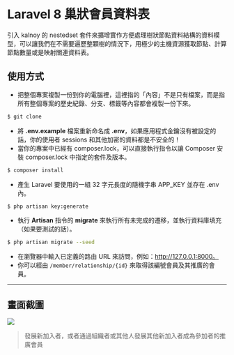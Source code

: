 # Laravel 8 巢狀會員資料表

引入 kalnoy 的 nestedset 套件來擴增實作方便處理樹狀節點資料結構的資料模型，可以讓我們在不需要遍歷整顆樹的情況下，用極少的主機資源獲取節點、計算節點數量或是映射關連資料表。

## 使用方式
- 把整個專案複製一份到你的電腦裡，這裡指的「內容」不是只有檔案，而是指所有整個專案的歷史紀錄、分支、標籤等內容都會複製一份下來。
```sh
$ git clone
```
- 將 __.env.example__ 檔案重新命名成 __.env__，如果應用程式金鑰沒有被設定的話，你的使用者 sessions 和其他加密的資料都是不安全的！
- 當你的專案中已經有 composer.lock，可以直接執行指令以讓 Composer 安裝 composer.lock 中指定的套件及版本。
```sh
$ composer install
```
- 產⽣ Laravel 要使用的一組 32 字元長度的隨機字串 APP_KEY 並存在 .env 內。
```sh
$ php artisan key:generate
```
- 執行 __Artisan__ 指令的 __migrate__ 來執行所有未完成的遷移，並執行資料庫填充（如果要測試的話）。
```sh
$ php artisan migrate --seed
```
- 在瀏覽器中輸入已定義的路由 URL 來訪問，例如：http://127.0.0.1:8000。
- 你可以經由 `/member/relationship/{id}` 來取得該編號會員及其推廣的會員。

----

## 畫面截圖
![](https://i.imgur.com/9eodqtD.png)
> 發展新加入者，或者通過組織者或其他人發展其他新加入者成為參加者的推廣會員
